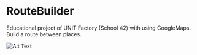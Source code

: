 # RouteBuilder
Educational project of UNIT Factory (School 42) with using GoogleMaps.  Build a route between places. 


![Alt Text](https://github.com/lpohribn/RouteBuilder/blob/master/Assets/routefind.gif)
